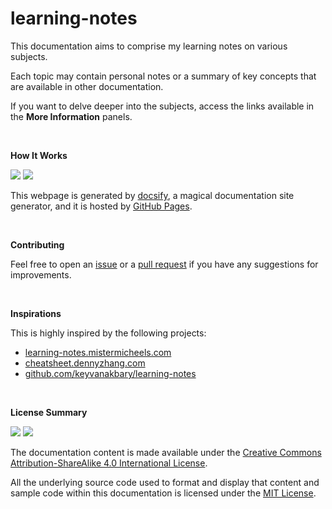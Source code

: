 # learning-notes

This documentation aims to comprise my learning notes on various subjects.

Each topic may contain personal notes or a summary of key concepts that are available in other documentation.

If you want to delve deeper into the subjects, access the links available in the **More Information** panels.

<br>

**How It Works**

[![](https://img.shields.io/badge/Powered%20By-docsify-green?style=flat-square)](https://docsify.js.org/) [![](https://img.shields.io/badge/Powered%20By-GitHub%20Pages-black?style=flat-square&logo=github&&logoColor=white)](https://pages.github.com)

This webpage is generated by [docsify](https://docsify.js.org), a magical documentation site generator, and it is hosted by [GitHub Pages](https://pages.github.com).

<br>

**Contributing**

Feel free to open an [issue](https://github.com/difranca/learning-notes/issues) or a [pull request](https://github.com/difranca/learning-notes/pulls) if you have any suggestions for improvements.

<br>

**Inspirations**

This is highly inspired by the following projects:

- [learning-notes.mistermicheels.com](https://learning-notes.mistermicheels.com)
- [cheatsheet.dennyzhang.com](https://cheatsheet.dennyzhang.com)
- [github.com/keyvanakbary/learning-notes](https://github.com/keyvanakbary/learning-notes)

<br>

**License Summary**

[![](https://img.shields.io/badge/License-CC%20BY--SA-lightgrey?style=flat-square&logo=creativecommons&&logoColor=white)](https://creativecommons.org/licenses/by-sa/4.0/) [![](https://img.shields.io/badge/License-MIT-red?style=flat-square)](https://mit-license.org)

The documentation content is made available under the [Creative Commons Attribution-ShareAlike 4.0 International License](LICENSE_DOCS).

All the underlying source code used to format and display that content and sample code within this documentation is licensed under the [MIT License](LICENSE_CODE).
